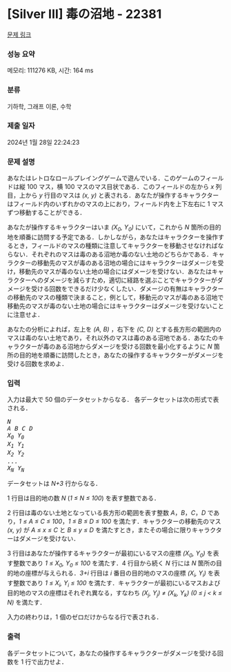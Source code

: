 # [Silver III] 毒の沼地 - 22381 

[문제 링크](https://www.acmicpc.net/problem/22381) 

### 성능 요약

메모리: 111276 KB, 시간: 164 ms

### 분류

기하학, 그래프 이론, 수학

### 제출 일자

2024년 1월 28일 22:24:23

### 문제 설명

<p>あなたはレトロなロールプレイングゲームで遊んでいる．このゲームのフィールドは縦 100 マス，横 100 マスのマス目状である．このフィールドの左から <i>x</i> 列目，上から <i>y</i> 行目のマスは <i>(x, y)</i> と表される．あなたが操作するキャラクターはフィールド内のいずれかのマスの上におり，フィールド内を上下左右に 1 マスずつ移動することができる．</p>

<p>あなたが操作するキャラクターはいま <i>(X<sub>0</sub>, Y<sub>0</sub>)</i> にいて，これから <i>N</i> 箇所の目的地を順番に訪問する予定である．しかしながら，あなたはキャラクターを操作するとき，フィールドのマスの種類に注意してキャラクターを移動させなければならない．それぞれのマスは毒のある沼地か毒のない土地のどちらかである．キャラクターの移動先のマスが毒のある沼地の場合にはキャラクターはダメージを受け，移動先のマスが毒のない土地の場合にはダメージを受けない．あなたはキャラクターへのダメージを減らすため，適切に経路を選ぶことでキャラクターがダメージを受ける回数をできるだけ少なくしたい．ダメージの有無はキャラクターの移動先のマスの種類で決まること，例として，移動元のマスが毒のある沼地で移動先のマスが毒のない土地の場合にはキャラクターはダメージを受けないことに注意せよ．</p>

<p>あなたの分析によれば，左上を <i>(A, B)</i> ，右下を <i>(C, D)</i> とする長方形の範囲内のマスは毒のない土地であり，それ以外のマスは毒のある沼地である．あなたのキャラクターが毒のある沼地からダメージを受ける回数を最小化するように <i>N</i> 箇所の目的地を順番に訪問したとき，あなたの操作するキャラクターがダメージを受ける回数を求めよ．</p>

### 입력 

 <p>入力は最大で 50 個のデータセットからなる． 各データセットは次の形式で表される．</p>

<pre><i>N</i>
<i>A</i> <i>B</i> <i>C</i> <i>D</i>
<i>X<sub>0</sub></i> <i>Y<sub>0</sub></i>
<i>X<sub>1</sub></i> <i>Y<sub>1</sub></i>
<i>X<sub>2</sub></i> <i>Y<sub>2</sub></i>
<i>...</i>
<i>X<sub>N</sub></i> <i>Y<sub>N</sub></i></pre>

<p>データセットは <i>N+3</i> 行からなる．</p>

<p>1 行目は目的地の数 <i>N</i> (<i>1 ≤ N ≤ 100</i>) を表す整数である．</p>

<p>2 行目は毒のない土地となっている長方形の範囲を表す整数 <i>A</i>，<i>B</i>，<i>C</i>，<i>D</i> であり，<i>1 ≤ A ≤ C ≤ 100</i>，<i>1 ≤ B ≤ D ≤ 100</i> を満たす．キャラクターの移動先のマス <i>(x, y)</i> が <i>A ≤ x ≤ C</i> と <i>B ≤ y ≤ D</i> を満たすとき，またその場合に限りキャラクターはダメージを受けない．</p>

<p>3 行目はあなたが操作するキャラクターが最初にいるマスの座標 <i>(X<sub>0</sub>, Y<sub>0</sub>)</i> を表す整数であり <i>1 ≤ X<sub>0</sub>, Y<sub>0</sub> ≤ 100</i> を満たす．4 行目から続く <i>N</i> 行には <i>N</i> 箇所の目的地の座標が与えられる．<i>3+i</i> 行目は <i>i</i> 番目の目的地のマスの座標 <i>(X<sub>i</sub>, Y<sub>i</sub>)</i> を表す整数であり <i>1 ≤ X<sub>i</sub>, Y<sub>i</sub> ≤ 100</i> を満たす．キャラクターが最初にいるマスおよび目的地のマスの座標はそれぞれ異なる，すなわち <i>(X<sub>j</sub>, Y<sub>j</sub>) ≠ (X<sub>k</sub>, Y<sub>k</sub>)</i> <i>(0 ≤ j < k ≤ N)</i> を満たす．</p>

<p>入力の終わりは，1 個のゼロだけからなる行で表される．</p>

### 출력 

 <p>各データセットについて，あなたの操作するキャラクターがダメージを受ける回数を 1 行で出力せよ．</p>

